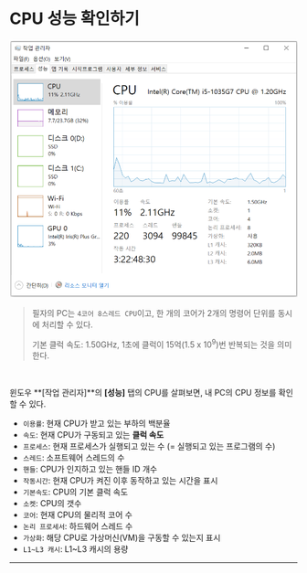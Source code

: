 # CPU 성능 확인하기

<img src="/img/computer-structure-0406.png" width="700px">

> 필자의 PC는 `4코어 8스레드 CPU`이고, 한 개의 코어가 2개의 명령어 단위를 동시에 처리할 수 있다.<br>
>
> 기본 클럭 속도: 1.50GHz, 1초에 클럭이 15억(1.5 x 10<sup>9</sup>)번 반복되는 것을 의미한다.<br>

<br>

윈도우 **[작업 관리자]**의 **[성능]** 탭의 CPU를 살펴보면, 내 PC의 CPU 정보를 확인할 수 있다.<br>

- `이용률`: 현재 CPU가 받고 있는 부하의 백분율<br>
- `속도`: 현재 CPU가 구동되고 있는 **클럭 속도**<br>
- `프로세스`: 현재 프로세스가 실행되고 있는 수 (= 실행되고 있는 프로그램의 수)<br>
- `스레드`: 소프트웨어 스레드의 수
- `핸들`: CPU가 인지하고 있는 핸들 ID 개수<br>
- `작동시간`: 현재 CPU가 켜진 이후 동작하고 있는 시간을 표시<br>
- `기본속도`: CPU의 기본 클럭 속도<br>
- `소켓`: CPU의 갯수<br>
- `코어`: 현재 CPU의 물리적 코어 수<br>
- `논리 프로세서`: 하드웨어 스레드 수<br>
- `가상화`: 해당 CPU로 가상머신(VM)을 구동할 수 있는지 표시<br>
- `L1~L3 캐시`: L1~L3 캐시의 용량<br>

---